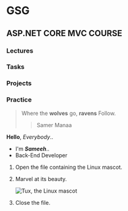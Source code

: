 # GSG

## ASP.NET CORE MVC COURSE

### Lectures
### Tasks
### Projects
### Practice

>Where the **wolves** go, **ravens** Follow.
>
>>Samer Manaa

**Hello**,  *Everybody*..<br>
 - I'm ***Sameeh***..
 - Back-End Developer

1. Open the file containing the Linux mascot.
2. Marvel at its beauty.

    ![Tux, the Linux mascot](/assets/images/tux.png)

3. Close the file.

